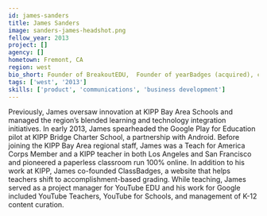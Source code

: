```yaml
---
id: james-sanders
title: James Sanders
image: sanders-james-headshot.png
fellow_year: 2013
project: []
agency: []
hometown: Fremont, CA
region: west
bio_short: Founder of BreakoutEDU,  Founder of yearBadges (acquired), co-developed the #FutureReady initiative and the White House Film Festival.
tags: ['west', '2013']
skills: ['product', 'communications', 'business development']
---
```


Previously, James oversaw innovation at KIPP Bay Area Schools and managed the region’s blended learning and technology integration initiatives.  In early 2013, James spearheaded the Google Play for Education pilot at KIPP Bridge Charter School, a partnership with Android.  Before joining the KIPP Bay Area regional staff, James was a Teach for America Corps Member and a KIPP teacher in both Los Angeles and San Francisco and pioneered a paperless classroom run 100% online.  In addition to his work at KIPP, James co-founded ClassBadges, a website that helps teachers shift to accomplishment-based grading.  While teaching, James served as a project manager for YouTube EDU and his work for Google included YouTube Teachers, YouTube for Schools, and management of K-12 content curation.
